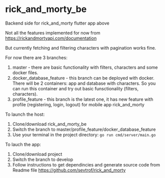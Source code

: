 # rick_and_morty_be

Backend side for rick_and_morty flutter app above

Not all the features implemented for now from 
https://rickandmortyapi.com/documentation

But currently fetching and filtering characters with pagination works fine.

For now there are 3 branches:
1. master - there are basic functionality with filters, characters and some docker files.
2. docker_database_feature - this branch can be deployed with docker. There will be 2 containers: app and database with characters. So you can run this container and try out basic funsctionality (filters, characters).
3. profile_feature - this branch is the latest one, it has new feature with profile (registering, login, logout) for mobile app rick_and_morty

To launch the host:
1. Clone/download rick_and_morty_be
2. Switch the branch to master/profile_feature/docker_database_feature
3. Use your terminal in the project directory: 
```go run cmd/server/main.go```


To lauch the app:
1. Clone/download project
2. Switch the branch to develop
3. Follow instructions to get dependincies and generate source code from Readme file
 https://github.com/sevtrof/rick_and_morty 
